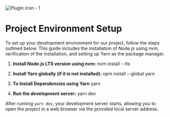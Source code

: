 ![Plugin icon - 1](https://github.com/driedsoba/Connec.GPT/assets/122796569/c595355f-0e9c-47be-9a38-d494a4ab432a)

# Project Environment Setup
To set up your development environment for our project, follow the steps outlined below. This guide includes the installation of Node.js using nvm, verification of the installation, and setting up Yarn as the package manager.

1. **Install Node.js LTS version using nvm:**
nvm install --lts

2. **Install Yarn globally (if it is not installed):**
npm install --global yarn

3. **To Install Dependencies using Yarn**
yarn

4. **Run the development server:**
yarn dev

After running `yarn dev`, your development server starts, allowing you to open the project in a web browser via the provided local server address.
